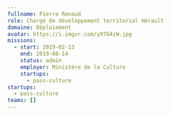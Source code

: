 ```yaml
---
fullname: Pierre Renaud
role: Chargé de développement territorial Hérault
domaine: Déploiement
avatar: https://i.imgur.com/y97G4zW.jpg
missions:
  - start: 2019-02-13
    end: 2019-08-14
    status: admin
    employer: Ministère de la Culture
    startups:
      - pass-culture
startups:
  - pass-culture
teams: []
---
```

